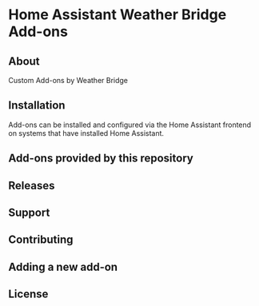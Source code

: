 # Home Assistant Weather Bridge Add-ons

## About
Custom Add-ons by Weather Bridge

## Installation
Add-ons can be installed and configured via the Home Assistant frontend on systems that have installed Home Assistant.

## Add-ons provided by this repository

## Releases

## Support

## Contributing

## Adding a new add-on

## License

